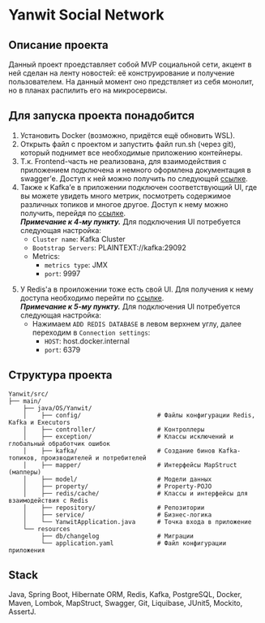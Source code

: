 # Yanwit Social Network
## Описание проекта
Данный проект проедставляет собой MVP социальной сети, акцент в ней сделан на ленту новостей: её конструирование и получение пользователем. На данный момент оно предствляет из себя монолит, но в планах распилить его на микросервисы.
## Для запуска проекта понадобится
1. Установить Docker (возможно, придётся ещё обновить WSL).
2. Открыть файл с проектом и запустить файл run.sh (через git), который поднимет все необходимые приложению контейнеры.
3. Т.к. Frontend-часть не реализована, для взаимодействия с приложением подключена и немного оформлена документация в swagger’е.
Доступ к ней можно получить по следующей [ссылке](http://localhost:8080/swagger-ui/index.html#/ "http://localhost:8080/swagger-ui/index.html#/").
5. Также к Kafka’е в приложении подключен соответствующий UI, где вы можете увидеть много метрик, посмотреть содержимое различных топиков и многое другое.
Доступ к нему можно получить, перейдя по [ссылке](http://localhost:8082/ "http://localhost:8082/").  
***Примечание к 4-му пункту.*** Для подключения UI потребуется следующая настройка:
   - ```Cluster name```: Kafka Cluster
   - ```Bootstrap Servers```: PLAINTEXT://kafka:29092
   - Metrics:
      - ```metrics type```: JMX
      - ```port```: 9997
5) У Redis'а в проиложении тоже есть свой UI. Для получения к нему доступа необходимо перейти по [ссылке](http://localhost:5540/ "http://localhost:5540/").  
***Примечание к 5-му пункту.*** Для подключения UI потребуется следующая настройка:
   - Нажимаем ```ADD REDIS DATABASE``` в левом верхнем углу, далее переходим в ```Connection settings```:
       - ```HOST```: host.docker.internal
       - ```port```: 6379
## Структура проекта
```
Yanwit/src/
├── main/                   
    ├── java/OS/Yanwit/              
    │    ├── config/                     # Файлы конфигурации Redis, Kafka и Executors  
    │    ├── controller/                 # Контроллеры
    │	 ├── exception/                  # Классы исключений и глобальный обработчик ошибок
    │	 ├── kafka/                      # Создание бинов Kafka- топиков, производителей и потребителей 
    │	 ├── mapper/                     # Интерфейсы MapStruct (мапперы)
    │    ├── model/                      # Модели данных
    │    ├── property/                   # Property-POJO 
    │    ├── redis/cache/                # Классы и интерфейсы для взаимодействия с Redis
    │    ├── repository/                 # Репозитории 
    │    ├── service/                    # Бизнес-логика    
    │    └── YanwitApplication.java      # Точка входа в приложение
    └── resources
         ├── db/changelog                # Миграции
         └── application.yaml            # Файл конфигурации приложения         
```  
## Stack
Java, Spring Boot, Hibernate ORM, Redis, Kafka, PostgreSQL, Docker, Maven, Lombok, MapStruct, Swagger, Git, Liquibase, JUnit5, Mockito, AssertJ.

       


